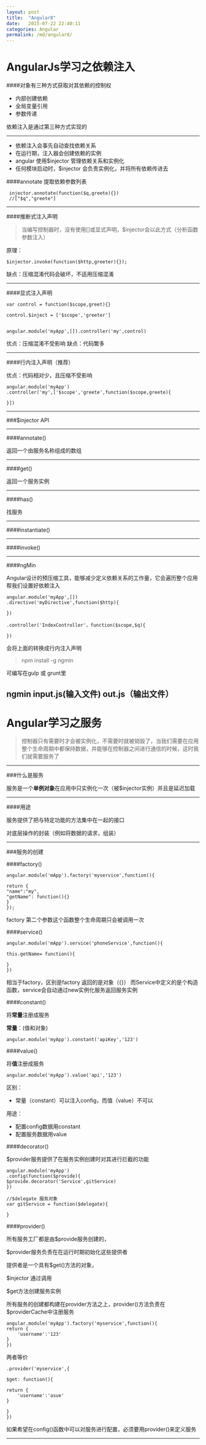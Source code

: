 ```yaml
---
layout: post
title:  "Angular8"
date:   2015-07-22 22:40:11
categories: Angular
permalink: /md/angular8/
---
```




AngularJs学习之依赖注入
===
####对象有三种方式获取对其依赖的控制权
- 内部创建依赖
- 全局变量引用
- 参数传递

依赖注入是通过第三种方式实现的

---

- 依赖注入会事先自动查找依赖关系
- 在运行期，注入器会创建依赖的实例
- angular 使用$injector 管理依赖关系和实例化
- 任何模块启动时，$injector 会负责实例化，并将所有依赖传进去

####annotate
提取依赖参数列表

```
 injector.annotate(function($q,greete){})
 //["$q","greete"]
```
---

####推断式注入声明
> 当编写控制器时，没有使用[]或显式声明，$injector会以此方式（分析函数参数注入）

原理：

```
$injector.invoke(function($http,greeter){});
```

缺点：压缩混淆代码会破坏，不适用压缩混淆

---

####显式注入声明

```
var control = function($scope,greet){}

control.$inject = ['$scope','greeter']


angular.module('myApp',[]).controller('my',control)
```

优点：压缩混淆不受影响
缺点：代码繁多

---

####行内注入声明（推荐）

优点：代码相对少，且压缩不受影响

```
angular.module('myApp')
.controller('my',['$scope','greete',function($scope,greete){

}])
```

---

###$injector API

---

####annotate()

返回一个由服务名称组成的数组

---

####get()

返回一个服务实例

---

####has()

找服务

---

####instantiate()

---

####invoke()

---

####ngMin

Angular设计的预压缩工具，能够减少定义依赖关系的工作量，它会遍历整个应用帮我们设置好依赖注入

```
angular.module('myApp',[])
.directive('myDirective',function($http){

})

.controller('IndexController'，function($scope,$q){

})
```


会将上面的转换成行内注入声明

> npm install -g ngmin

可编写在gulp 或 grunt里

ngmin input.js(输入文件) out.js（输出文件）
---






Angular学习之服务
===

> 控制器只有需要时才会被实例化，不需要时就被销毁了，当我们需要在应用整个生命周期中都保持数据，并能够在控制器之间进行通信的时候，这时我们就需要服务了

---

###什么是服务

服务是一个**单例对象**在应用中只实例化一次（被$injector实例）并且是延迟加载

---
####用途

服务提供了把与特定功能的方法集中在一起的接口

对底层操作的封装（例如将数据的请求，组装）

---

###服务的创建

####factory()

```
angular.module('mApp').factory('myservice',function(){

return {
"name":"my",
"getName": function(){}
}
});
```

factory 第二个参数这个函数整个生命周期只会被调用一次

####service()

```
angular.module('mApp').service('phoneService',function(){

this.getName= function(){

}
})
```

相当于factory，区别是factory 返回的是对象（{}）
而Service中定义的是个构造函数，service会自动通过new实例化服务返回服务实例

####constant()

将**常量**注册成服务

**常量**：(值和对象)

```
angular.module('myApp').constant('apiKey','123')
```

####value()

将**值**注册成服务

```
angular.module('myApp').value('api','123')
```

区别：

- 常量（constant）可以注入config，而值（value）不可以

用途：

- 配置config数据用constant
- 配置服务数据用value

####decorator()

$provider服务提供了在服务实例创建时对其进行拦截的功能

```
angular.module('myApp')
.config(function($provide){
$provide.decorator('Service',gitService)
})

//$delegate 服务对象
var gitService = function($delegate){

}
```


####provider()

所有服务工厂都是由$provide服务创建的，

$provider服务负责在在运行时期初始化这些提供者

提供者是一个具有$get()方法的对象，

$injector 通过调用

$get方法创建服务实例

所有服务的创建都构建在provider方法之上，provider()方法负责在$providerCache中注册服务

```
angular.module('myApp').factory('myservice',function(){
return {
	'username':'123'
}
})
```

两者等价

```
.provider('myservice',{

$get: function(){

return {
	'username':'asue'
}

}
})
```

如果希望在config()函数中可以对服务进行配置，必须要用provider()来定义服务



---








